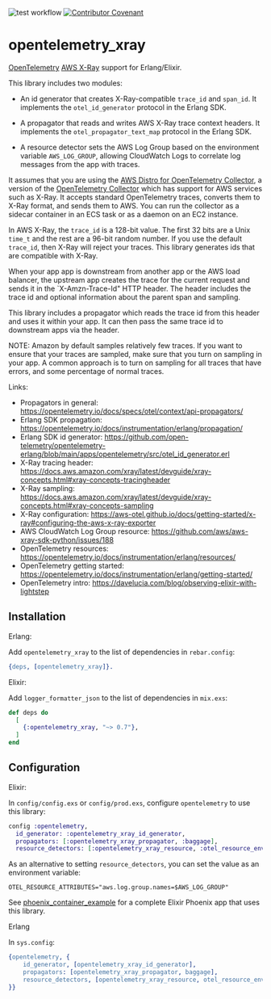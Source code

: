 ![test workflow](https://github.com/reachfh/logger_formatter_json/actions/workflows/test.yml/badge.svg)
[![Contributor Covenant](https://img.shields.io/badge/Contributor%20Covenant-2.1-4baaaa.svg)](CODE_OF_CONDUCT.md)

# opentelemetry_xray

[OpenTelemetry](https://opentelemetry.io/) [AWS X-Ray](https://aws.amazon.com/xray/) support for Erlang/Elixir.

This library includes two modules:

* An id generator that creates X-Ray-compatible `trace_id` and `span_id`.
  It implements the `otel_id_generator` protocol in the Erlang SDK.

* A propagator that reads and writes AWS X-Ray trace context headers.
  It implements the `otel_propagator_text_map` protocol in the Erlang SDK.

* A resource detector sets the AWS Log Group based on the environment variable
  `AWS_LOG_GROUP`, allowing CloudWatch Logs to correlate log messages from the
  app with traces.

It assumes that you are using the
[AWS Distro for OpenTelemetry Collector](https://aws-otel.github.io/docs/getting-started/collector),
a version of the [OpenTelemetry Collector](https://opentelemetry.io/docs/collector/)
which has support for AWS services such as X-Ray. It accepts standard
OpenTelemetry traces, converts them to X-Ray format, and sends them to AWS.
You can run the collector as a sidecar container in an ECS task or as a daemon
on an EC2 instance.

In AWS X-Ray, the `trace_id` is a 128-bit value. The first 32 bits are a Unix
`time_t` and the rest are a 96-bit random number. If you use the default
`trace_id`, then X-Ray will reject your traces. This library generates ids that
are compatible with X-Ray.

When your app app is downstream from another app or the AWS load balancer, the
upstream app creates the trace for the current request and sends it in the
`X-Amzn-Trace-Id" HTTP header. The header includes the trace id and optional
information about the parent span and sampling.

This library includes a propagator which reads the trace id from this header
and uses it within your app. It can then pass the same trace id to downstream
apps via the header.

NOTE: Amazon by default samples relatively few traces. If you want to ensure
that your traces are sampled, make sure that you turn on sampling in your app.
A common approach is to turn on sampling for all traces that have errors,
and some percentage of normal traces.


Links:

* Propagators in general: https://opentelemetry.io/docs/specs/otel/context/api-propagators/
* Erlang SDK propagation: https://opentelemetry.io/docs/instrumentation/erlang/propagation/
* Erlang SDK id generator: https://github.com/open-telemetry/opentelemetry-erlang/blob/main/apps/opentelemetry/src/otel_id_generator.erl
* X-Ray tracing header: https://docs.aws.amazon.com/xray/latest/devguide/xray-concepts.html#xray-concepts-tracingheader
* X-Ray sampling: https://docs.aws.amazon.com/xray/latest/devguide/xray-concepts.html#xray-concepts-sampling
* X-Ray configuration: https://aws-otel.github.io/docs/getting-started/x-ray#configuring-the-aws-x-ray-exporter
* AWS CloudWatch Log Group resource: https://github.com/aws/aws-xray-sdk-python/issues/188
* OpenTelemetry resources: https://opentelemetry.io/docs/instrumentation/erlang/resources/
* OpenTelemetry getting started: https://opentelemetry.io/docs/instrumentation/erlang/getting-started/
* OpenTelemetry intro: https://davelucia.com/blog/observing-elixir-with-lightstep

## Installation

Erlang:

Add `opentelemetry_xray` to the list of dependencies in `rebar.config`:

```erlang
{deps, [opentelemetry_xray]}.
```

Elixir:

Add `logger_formatter_json` to the list of dependencies in `mix.exs`:

```elixir
def deps do
  [
    {:opentelemetry_xray, "~> 0.7"},
  ]
end
```

## Configuration

Elixir: 

In `config/config.exs` or `config/prod.exs`, configure `opentelemetry` to use this library:

```elixir
config :opentelemetry,
  id_generator: :opentelemetry_xray_id_generator,
  propagators: [:opentelemetry_xray_propagator, :baggage],
  resource_detectors: [:opentelemetry_xray_resource, :otel_resource_env_var, :otel_resource_app_env]
```

As an alternative to setting `resource_detectors`, you can set the value as an environment variable:

```shell
OTEL_RESOURCE_ATTRIBUTES="aws.log.group.names=$AWS_LOG_GROUP"
```

See [phoenix_container_example](https://github.com/cogini/phoenix_container_example)
for a complete Elixir Phoenix app that uses this library.

Erlang

In `sys.config`:

```erlang
{opentelemetry, {
    id_generator, [opentelemetry_xray_id_generator],
    propagators: [opentelemetry_xray_propagator, baggage],
    resource_detectors, [opentelemetry_xray_resource, otel_resource_env_var, otel_resource_app_env]
}}
```
